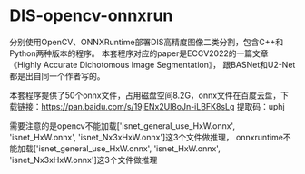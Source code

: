 # DIS-opencv-onnxrun
分别使用OpenCV、ONNXRuntime部署DIS高精度图像二类分割，包含C++和Python两种版本的程序。
本套程序对应的paper是ECCV2022的一篇文章《Highly Accurate Dichotomous Image Segmentation》，
跟BASNet和U2-Net都是出自同一个作者写的。

本套程序提供了50个onnx文件，占用磁盘空间8.2G，onnx文件在百度云盘，下载链接：https://pan.baidu.com/s/19jENx2Ul8oJn-iLBFK8sLg 
提取码：uphj

需要注意的是opencv不能加载['isnet_general_use_HxW.onnx', 'isnet_HxW.onnx', 'isnet_Nx3xHxW.onnx']这3个文件做推理，
onnxruntime不能加载['isnet_general_use_HxW.onnx', 'isnet_HxW.onnx', 'isnet_Nx3xHxW.onnx']这3个文件做推理
